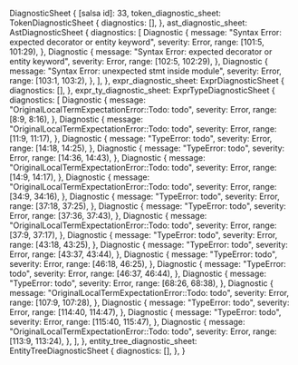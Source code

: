 DiagnosticSheet {
    [salsa id]: 33,
    token_diagnostic_sheet: TokenDiagnosticSheet {
        diagnostics: [],
    },
    ast_diagnostic_sheet: AstDiagnosticSheet {
        diagnostics: [
            Diagnostic {
                message: "Syntax Error: expected decorator or entity keyword",
                severity: Error,
                range: [101:5, 101:29),
            },
            Diagnostic {
                message: "Syntax Error: expected decorator or entity keyword",
                severity: Error,
                range: [102:5, 102:29),
            },
            Diagnostic {
                message: "Syntax Error: unexpected stmt inside module",
                severity: Error,
                range: [103:1, 103:2),
            },
        ],
    },
    expr_diagnostic_sheet: ExprDiagnosticSheet {
        diagnostics: [],
    },
    expr_ty_diagnostic_sheet: ExprTypeDiagnosticSheet {
        diagnostics: [
            Diagnostic {
                message: "OriginalLocalTermExpectationError::Todo: todo",
                severity: Error,
                range: [8:9, 8:16),
            },
            Diagnostic {
                message: "OriginalLocalTermExpectationError::Todo: todo",
                severity: Error,
                range: [11:9, 11:17),
            },
            Diagnostic {
                message: "TypeError: todo",
                severity: Error,
                range: [14:18, 14:25),
            },
            Diagnostic {
                message: "TypeError: todo",
                severity: Error,
                range: [14:36, 14:43),
            },
            Diagnostic {
                message: "OriginalLocalTermExpectationError::Todo: todo",
                severity: Error,
                range: [14:9, 14:17),
            },
            Diagnostic {
                message: "OriginalLocalTermExpectationError::Todo: todo",
                severity: Error,
                range: [34:9, 34:16),
            },
            Diagnostic {
                message: "TypeError: todo",
                severity: Error,
                range: [37:18, 37:25),
            },
            Diagnostic {
                message: "TypeError: todo",
                severity: Error,
                range: [37:36, 37:43),
            },
            Diagnostic {
                message: "OriginalLocalTermExpectationError::Todo: todo",
                severity: Error,
                range: [37:9, 37:17),
            },
            Diagnostic {
                message: "TypeError: todo",
                severity: Error,
                range: [43:18, 43:25),
            },
            Diagnostic {
                message: "TypeError: todo",
                severity: Error,
                range: [43:37, 43:44),
            },
            Diagnostic {
                message: "TypeError: todo",
                severity: Error,
                range: [46:18, 46:25),
            },
            Diagnostic {
                message: "TypeError: todo",
                severity: Error,
                range: [46:37, 46:44),
            },
            Diagnostic {
                message: "TypeError: todo",
                severity: Error,
                range: [68:26, 68:38),
            },
            Diagnostic {
                message: "OriginalLocalTermExpectationError::Todo: todo",
                severity: Error,
                range: [107:9, 107:28),
            },
            Diagnostic {
                message: "TypeError: todo",
                severity: Error,
                range: [114:40, 114:47),
            },
            Diagnostic {
                message: "TypeError: todo",
                severity: Error,
                range: [115:40, 115:47),
            },
            Diagnostic {
                message: "OriginalLocalTermExpectationError::Todo: todo",
                severity: Error,
                range: [113:9, 113:24),
            },
        ],
    },
    entity_tree_diagnostic_sheet: EntityTreeDiagnosticSheet {
        diagnostics: [],
    },
}